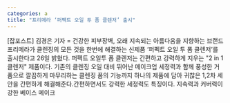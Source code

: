 ```yaml
---
categories: a
title: "프리메라 ‘퍼펙트 오일 투 폼 클렌저’ 출시"
---
```

[잡포스트] 김경은 기자 = 건강한 피부장벽, 오래 지속되는 아름다움을 지향하는 브랜드 프리메라가 클렌징의 모든 것을 한번에 해결하는 신제품 ‘퍼펙트 오일 투 폼 클렌저’를 출시한다고 26일 밝혔다. 퍼펙트 오일투 폼 클렌저는 간편하고 강력하게 지우는 "2 in 1 클렌저" 제품이다. 기존의 클렌징 오일 대비 뛰어난 메이크업 세정력과 함께 풍성한 거품으로 깔끔하게 마무리하는 클렌징 폼의 기능까지 하나의 제품에 담아 귀찮은 1,2차 세안을 간편하게 해결해준다.간편하면서도 강력한 세정력도 특징이다. 지속력과 커버력이 강한 베이스 메이크